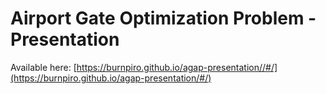 # Airport Gate Optimization Problem - Presentation

Available here: [https://burnpiro.github.io/agap-presentation//#/](https://burnpiro.github.io/agap-presentation/#/)
